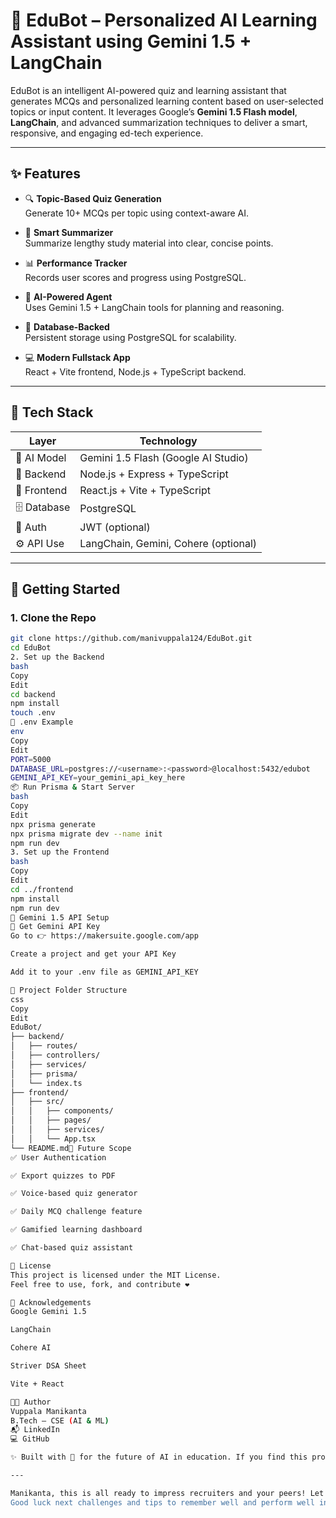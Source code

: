 # 🤖 EduBot – Personalized AI Learning Assistant using Gemini 1.5 + LangChain

EduBot is an intelligent AI-powered quiz and learning assistant that generates MCQs and personalized learning content based on user-selected topics or input content. It leverages Google’s **Gemini 1.5 Flash model**, **LangChain**, and advanced summarization techniques to deliver a smart, responsive, and engaging ed-tech experience.

---

## ✨ Features

- 🔍 **Topic-Based Quiz Generation**  
  Generate 10+ MCQs per topic using context-aware AI.

- 📄 **Smart Summarizer**  
  Summarize lengthy study material into clear, concise points.

- 📊 **Performance Tracker**  
  Records user scores and progress using PostgreSQL.

- 🧠 **AI-Powered Agent**  
  Uses Gemini 1.5 + LangChain tools for planning and reasoning.

- 💾 **Database-Backed**  
  Persistent storage using PostgreSQL for scalability.

- 💻 **Modern Fullstack App**  
  React + Vite frontend, Node.js + TypeScript backend.

---

## 🧰 Tech Stack

| Layer       | Technology                          |
|-------------|-------------------------------------|
| 🧠 AI Model | Gemini 1.5 Flash (Google AI Studio) |
| 🧩 Backend  | Node.js + Express + TypeScript      |
| 🎨 Frontend | React.js + Vite + TypeScript        |
| 🗄 Database | PostgreSQL                          |
| 🔐 Auth     | JWT (optional)                      |
| ⚙️ API Use  | LangChain, Gemini, Cohere (optional)|

---

## 🔑 Getting Started

### 1. Clone the Repo

```bash
git clone https://github.com/manivuppala124/EduBot.git
cd EduBot
2. Set up the Backend
bash
Copy
Edit
cd backend
npm install
touch .env
📄 .env Example
env
Copy
Edit
PORT=5000
DATABASE_URL=postgres://<username>:<password>@localhost:5432/edubot
GEMINI_API_KEY=your_gemini_api_key_here
📦 Run Prisma & Start Server
bash
Copy
Edit
npx prisma generate
npx prisma migrate dev --name init
npm run dev
3. Set up the Frontend
bash
Copy
Edit
cd ../frontend
npm install
npm run dev
🤖 Gemini 1.5 API Setup
🔗 Get Gemini API Key
Go to 👉 https://makersuite.google.com/app

Create a project and get your API Key

Add it to your .env file as GEMINI_API_KEY

📂 Project Folder Structure
css
Copy
Edit
EduBot/
├── backend/
│   ├── routes/
│   ├── controllers/
│   ├── services/
│   ├── prisma/
│   └── index.ts
├── frontend/
│   ├── src/
│   │   ├── components/
│   │   ├── pages/
│   │   ├── services/
│   │   └── App.tsx
└── README.md🔮 Future Scope
✅ User Authentication

✅ Export quizzes to PDF

✅ Voice-based quiz generator

✅ Daily MCQ challenge feature

✅ Gamified learning dashboard

✅ Chat-based quiz assistant

📜 License
This project is licensed under the MIT License.
Feel free to use, fork, and contribute ❤️

🙏 Acknowledgements
Google Gemini 1.5

LangChain

Cohere AI

Striver DSA Sheet

Vite + React

👨‍💻 Author
Vuppala Manikanta
B.Tech – CSE (AI & ML)
📬 LinkedIn
💻 GitHub

✨ Built with 💙 for the future of AI in education. If you find this project helpful, leave a ⭐️ and share!

---

Manikanta, this is all ready to impress recruiters and your peers! Let me know if you'd like help with a GitHub action for deployment or a `TaskAgent` README next!  
Good luck next challenges and tips to remember well and perform well in academics and your skills 🙏🏻🔥
